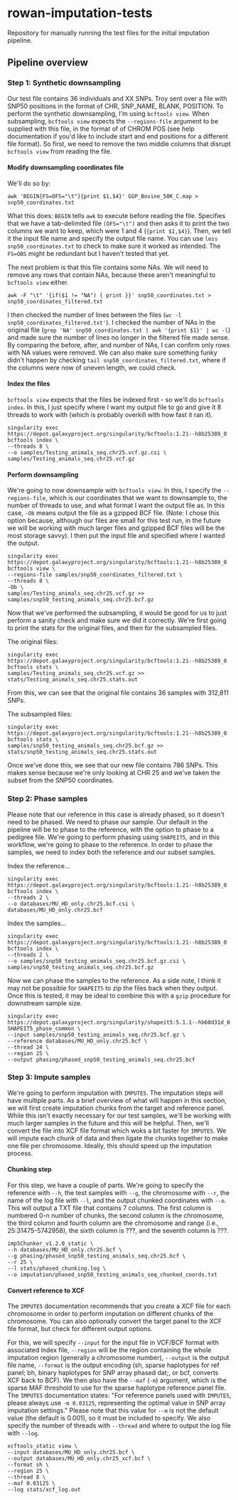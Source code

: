 # rowan-imputation-tests

Repository for manually running the test files for the initial imputation pipeline.

## Pipeline overview

### Step 1: Synthetic downsampling

Our test file contains 36 individuals and XX SNPs. Troy sent over a file with SNP50 positions in the format of CHR, SNP_NAME, BLANK, POSITION. To perform the synthetic downsampling, I'm using `bcftools view`. When subsampling, `bcftools view` expects the `--regions-file` argument to be supplied with this file, in the format of of CHROM POS (see help documentation if you'd like to include start and end positions for a different file format). So first, we need to remove the two middle columns that disrupt `bcftools view` from reading the file.

#### Modify downsampling coordinates file

We'll do so by: 

```
awk 'BEGIN{FS=OFS="\t"}{print $1,$4}' GGP_Bovine_50K_C.map > snp50_coordinates.txt
```

What this does: `BEGIN` tells `awk` to execute before reading the file. Specifies that we have a tab-delimited file `(OFS="\t")` and then asks it to print the two columns we want to keep, which were 1 and 4 (`{print $1,$4}`). Then, we tell it the input file name and specify the output file name. You can use `less snp50_coordinates.txt` to check to make sure it worked as intended. The `FS=OBS` might be redundant but I haven't tested that yet.

The next problem is that this file contains some NAs. We will need to remove any rows that contain NAs, because these aren't meaningful to `bcftools view` either. 

```
awk -F "\t" '{if($1 != "NA") { print }}' snp50_coordinates.txt > snp50_coordinates_filtered.txt
```

I then checked the number of lines between the files (`wc -l snp50_coordinates_filtered.txt'`). I checked the number of NAs in the original file (`grep 'NA' snp50_coordinates.txt | awk '{print $1}' | wc -l`) and made sure the number of lines no longer in the filtered file made sense. By comparing the before, after, and number of NAs, I can confirm only rows with NA values were removed. We can also make sure something funky didn't happen by checking `tail snp50_coordinates_filtered.txt`, where if the columns were now of uneven length, we could check.

#### Index the files

`bcftools view` expects that the files be indexed first - so we'll do `bcftools index`. In this, I just specify where I want my output file to go and give it 8 threads to work with (which is probably overkill with how fast it ran it).

```
singularity exec https://depot.galaxyproject.org/singularity/bcftools:1.21--h8b25389_0 bcftools index \
--threads 8 \
--o samples/Testing_animals_seq.chr25.vcf.gz.csi \
samples/Testing_animals_seq.chr25.vcf.gz
```

#### Perform downsampling

We're going to now downsample with `bcftools view`. In this, I specify the `--regions-file`, which is our coordinates that we want to downsample to, the number of threads to use, and what format I want the output file as. In this case, `-Ob` means output the file as a gzipped BCF file. (Note: I chose this option because, although our files are small for this test run, in the future we will be working with much larger files and gzipped BCF files will be the most storage savvy). I then put the input file and specified where I wanted the output.

```
singularity exec https://depot.galaxyproject.org/singularity/bcftools:1.21--h8b25389_0 bcftools view \
--regions-file samples/snp50_coordinates_filtered.txt \
--threads 8 \
-Ob \
samples/Testing_animals_seq.chr25.vcf.gz >> samples/snp50_testing_animals_seq.chr25.bcf.gz
```

Now that we've performed the subsampling, it would be good for us to just perform a sanity check and make sure we did it correctly. We're first going to print the stats for the original files, and then for the subsampled files.

The original files:

```
singularity exec https://depot.galaxyproject.org/singularity/bcftools:1.21--h8b25389_0 bcftools stats \
samples/Testing_animals_seq.chr25.vcf.gz >> stats/Testing_animals_seq.chr25.stats.out
```

From this, we can see that the original file contains 36 samples with 312,811 SNPs. 

The subsampled files:

```
singularity exec https://depot.galaxyproject.org/singularity/bcftools:1.21--h8b25389_0 bcftools stats \
samples/snp50_testing_animals_seq.chr25.bcf.gz >> stats/snp50_testing_animals_seq.chr25.stats.out
```

Once we've done this, we see that our new file contains 786 SNPs. This makes sense because we're only looking at CHR 25 and we've taken the subset from the SNP50 coordinates. 

### Step 2: Phase samples

Please note that our reference in this case is already phased, so it doesn't need to be phased. We need to phase our sample. Our default in the pipeline will be to phase to the reference, with the option to phase to a pedigree file. We're going to perform phasing using `SHAPEIT5`, and in this workflow, we're going to phase to the reference. In order to phase the samples, we need to index both the reference and our subset samples. 

Index the reference...

```
singularity exec https://depot.galaxyproject.org/singularity/bcftools:1.21--h8b25389_0 bcftools index \
--threads 2 \
--o databases/MU_HD_only.chr25.bcf.csi \
databases/MU_HD_only.chr25.bcf
```

Index the samples...

```
singularity exec https://depot.galaxyproject.org/singularity/bcftools:1.21--h8b25389_0 bcftools index \
--threads 2 \
--o samples/snp50_testing_animals_seq.chr25.bcf.gz.csi \
samples/snp50_testing_animals_seq.chr25.bcf.gz
```

Now we can phase the samples to the reference. As a side note, I think it may not be possible for `SHAPEIT5` to zip the files back when they output. Once this is tested, it may be ideal to combine this with a `gzip` procedure for downstream sample size. 

```
singularity exec https://depot.galaxyproject.org/singularity/shapeit5:5.1.1--hb60d31d_0 SHAPEIT5_phase_common \
--input samples/snp50_testing_animals_seq.chr25.bcf.gz \
--reference databases/MU_HD_only.chr25.bcf \
--thread 24 \
--region 25 \
--output phasing/phased_snp50_testing_animals_seq.chr25.bcf
```

### Step 3: Impute samples

We're going to perform imputation with `IMPUTE5`. The imputation steps will have multiple parts. As a brief overview of what will happen in this section, we will first create imputation chunks from the target and reference panel. While this isn't exactly necessary for our test samples, we'll be working with much larger samples in the future and this will be helpful. Then, we'll convert the file into XCF file format which woks a bit faster for `IMPUTE5`. We will impute each chunk of data  and then ligate the chunks together to make one file per chromosome. Ideally, this should speed up the imputation process.

#### Chunking step

For this step, we have a couple of parts. We're going to specify the reference with `--h`, the test samples with `--g`, the chromosome with `--r`, the name of the log file with `--l`, and the output chunked coordinates with `--o`. This will output a TXT file that contains 7 columns. The first column is numbered 0-n number of chunks, the second column is the chromosome, the third column and fourth column are the chromosome and range (i.e., 25:31475-5742958), the sixth column is ???, and the seventh column is ???. 

```
imp5Chunker_v1.2.0_static \
--h databases/MU_HD_only.chr25.bcf \
--g phasing/phased_snp50_testing_animals_seq.chr25.bcf \
--r 25 \
--l stats/phased_chunking.log \
--o imputation/phased_snp50_testing_animals_seq_chunked_coords.txt
```

#### Convert reference to XCF

The `IMPUTE5` documentation recommends that you create a XCF file for each chromosome in order to perform imputation on different chunks of the chromosome. You can also optionally convert the target panel to the XCF file format, but check for different output options.

For this, we will specify `--input` for the input file in VCF/BCF format with associated index file, `--region` will be the region containing the whole imputation region (generally a chromosome number), `--output` is the output file name, `--format` is the output encoding (sh, sparse haplotypes for ref panel; bh, binary haplotypes for SNP array phased dat;, or bcf, converts XCF back to BCF). We then also have the `--maf` (`-m`) argument, which is the sparse MAF threshold to use for the sparse haplotype reference panel file. The `IMPUTE5` documentation states: "For reference panels used with `IMPUTE5`, please always use `-m 0.03125`, representing the optimal value in SNP array imputation settings." Please note that this value for `--m` is not the default value (the default is 0.001), so it must be included to specify. We also specify the number of threads with `--thread` and where to output the log file with `--log`. 

```
xcftools_static view \
--input databases/MU_HD_only.chr25.bcf \
--output databases/MU_HD_only.chr25_xcf.bcf \
--format sh \
--region 25 \
--thread 8 \
--maf 0.03125 \
--log stats/xcf_log.out
```

